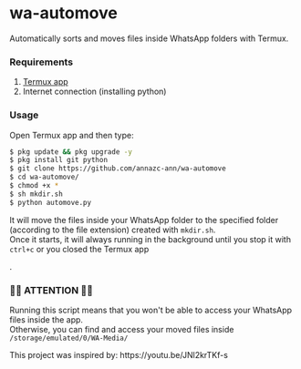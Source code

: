 <h1>wa-automove</h1>
<p>Automatically sorts and moves files inside WhatsApp folders with Termux.</>

### Requirements
1. [Termux app](https://play.google.com/store/apps/details?id=com.termux) 
2. Internet connection (installing python) 

### Usage
Open Termux app and then type:
```bash
$ pkg update && pkg upgrade -y
$ pkg install git python 
$ git clone https://github.com/annazc-ann/wa-automove
$ cd wa-automove/
$ chmod +x *
$ sh mkdir.sh
$ python automove.py
```
<p>It will move the files inside your WhatsApp folder to the specified folder (according to the file extension) created with <code>mkdir.sh</code>.
<br>Once it starts, it will always running in the background until you stop it with <code>ctrl+c</code> or you closed
 the Termux app</p>.

### 🚨🚨 ATTENTION 🚨🚨
Running this script means that you won't be able to access 
your WhatsApp files inside the app.<br>
Otherwise, you can find and access your moved files inside 
<code>/storage/emulated/0/WA-Media/</code>
<p>This project was inspired by:
https://youtu.be/JNl2krTKf-s
</p>
